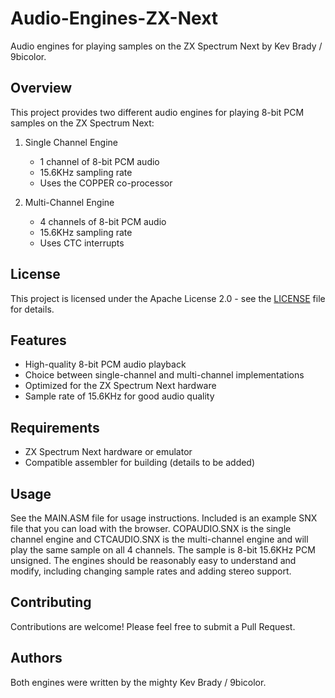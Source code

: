 # Audio-Engines-ZX-Next

Audio engines for playing samples on the ZX Spectrum Next by Kev Brady / 9bicolor.

## Overview

This project provides two different audio engines for playing 8-bit PCM samples on the ZX Spectrum Next:

1. Single Channel Engine
   - 1 channel of 8-bit PCM audio
   - 15.6KHz sampling rate
   - Uses the COPPER co-processor
   
2. Multi-Channel Engine
   - 4 channels of 8-bit PCM audio
   - 15.6KHz sampling rate
   - Uses CTC interrupts

## License

This project is licensed under the Apache License 2.0 - see the [LICENSE](LICENSE) file for details.

## Features

- High-quality 8-bit PCM audio playback
- Choice between single-channel and multi-channel implementations
- Optimized for the ZX Spectrum Next hardware
- Sample rate of 15.6KHz for good audio quality

## Requirements

- ZX Spectrum Next hardware or emulator
- Compatible assembler for building (details to be added)

## Usage

See the MAIN.ASM file for usage instructions. Included is an example SNX file that you can load with the browser. COPAUDIO.SNX is the single channel engine and CTCAUDIO.SNX is the multi-channel engine and will play the same sample on all 4 channels. The sample is 8-bit 15.6KHz PCM unsigned. The engines should be
reasonably easy to understand and modify, including changing sample rates and adding stereo support.

## Contributing

Contributions are welcome! Please feel free to submit a Pull Request.

## Authors

Both engines were written by the mighty Kev Brady / 9bicolor.



